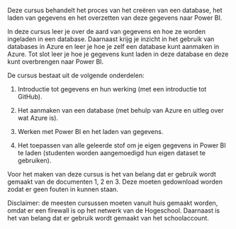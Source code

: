 Deze cursus behandelt het proces van het creëren van een database, het laden van gegevens en het overzetten van deze gegevens naar Power BI.

In deze cursus leer je over de aard van gegevens en hoe ze worden ingeladen in een database. Daarnaast krijg je inzicht in het gebruik van databases in Azure en leer je hoe je zelf een database kunt aanmaken in Azure. Tot slot leer je hoe je gegevens kunt laden in deze database en deze kunt overbrengen naar Power BI.

De cursus bestaat uit de volgende onderdelen:

1. Introductie tot gegevens en hun werking (met een introductie tot GitHub).

2. Het aanmaken van een database (met behulp van Azure en uitleg over wat Azure is).

3. Werken met Power BI en het laden van gegevens.

4. Het toepassen van alle geleerde stof om je eigen gegevens in Power BI te laden (studenten worden aangemoedigd hun eigen dataset te gebruiken).

Voor het maken van deze cursus is het van belang dat er gebruik wordt gemaakt van de documenten 1, 2 en 3. Deze moeten gedownload worden zodat er geen fouten in kunnen staan.

Disclaimer: de meesten cursussen moeten vanuit huis gemaakt worden, omdat er een firewall is op het netwerk van de Hogeschool. Daarnaast is het van belang dat er gebruik wordt gemaakt van het schoolaccount.
